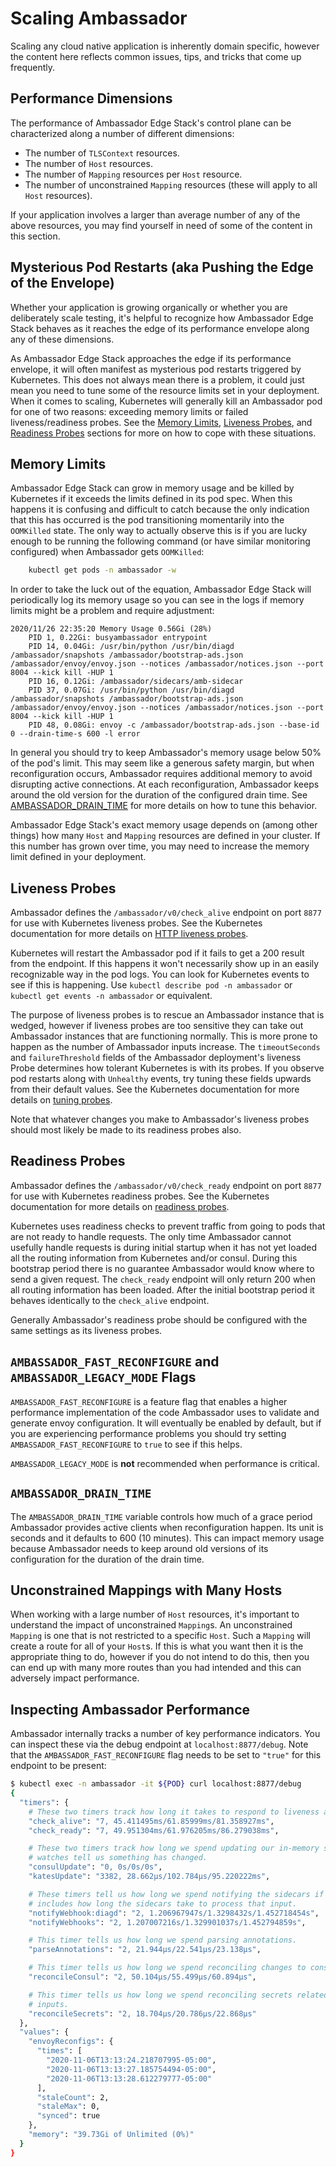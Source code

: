 # Scaling Ambassador

Scaling any cloud native application is inherently domain specific, however the content here
reflects common issues, tips, and tricks that come up frequently.

## Performance Dimensions

The performance of Ambassador Edge Stack's control plane can be characterized along a number of
different dimensions:

 - The number of `TLSContext` resources.
 - The number of `Host` resources.
 - The number of `Mapping` resources per `Host` resource.
 - The number of unconstrained `Mapping` resources (these will apply to all `Host` resources).

If your application involves a larger than average number of any of the above resources, you may
find yourself in need of some of the content in this section.

## Mysterious Pod Restarts (aka Pushing the Edge of the Envelope)

Whether your application is growing organically or whether you are deliberately scale testing, it's
helpful to recognize how Ambassador Edge Stack behaves as it reaches the edge of its performance
envelope along any of these dimensions.

As Ambassador Edge Stack approaches the edge if its performance envelope, it will often manifest as
mysterious pod restarts triggered by Kubernetes. This does not always mean there is a problem, it
could just mean you need to tune some of the resource limits set in your deployment. When it comes
to scaling, Kubernetes will generally kill an Ambassador pod for one of two reasons: exceeding
memory limits or failed liveness/readiness probes. See the [Memory Limits](#memory-limits),
[Liveness Probes](#liveness-probes), and [Readiness Probes](#readiness-probes)
sections for more on how to cope with these situations.

## Memory Limits

Ambassador Edge Stack can grow in memory usage and be killed by Kubernetes if it exceeds the limits
defined in its pod spec. When this happens it is confusing and difficult to catch because the only
indication that this has occurred is the pod transitioning momentarily into the `OOMKilled`
state. The only way to actually observe this is if you are lucky enough to be running the following
command (or have similar monitoring configured) when Ambassador gets `OOMKilled`:

```bash
    kubectl get pods -n ambassador -w
```

In order to take the luck out of the equation, Ambassador Edge Stack will periodically log its
memory usage so you can see in the logs if memory limits might be a problem and require adjustment:

```
2020/11/26 22:35:20 Memory Usage 0.56Gi (28%)
    PID 1, 0.22Gi: busyambassador entrypoint
    PID 14, 0.04Gi: /usr/bin/python /usr/bin/diagd /ambassador/snapshots /ambassador/bootstrap-ads.json /ambassador/envoy/envoy.json --notices /ambassador/notices.json --port 8004 --kick kill -HUP 1
    PID 16, 0.12Gi: /ambassador/sidecars/amb-sidecar
    PID 37, 0.07Gi: /usr/bin/python /usr/bin/diagd /ambassador/snapshots /ambassador/bootstrap-ads.json /ambassador/envoy/envoy.json --notices /ambassador/notices.json --port 8004 --kick kill -HUP 1
    PID 48, 0.08Gi: envoy -c /ambassador/bootstrap-ads.json --base-id 0 --drain-time-s 600 -l error
```

In general you should try to keep Ambassador's memory usage below 50% of the pod's limit. This may
seem like a generous safety margin, but when reconfiguration occurs, Ambassador requires additional
memory to avoid disrupting active connections. At each reconfiguration, Ambassador keeps around the
old version for the duration of the configured drain time. See
[AMBASSADOR_DRAIN_TIME](#ambassador_drain_time) for more details on how to tune this
behavior.

Ambassador Edge Stack's exact memory usage depends on (among other things) how many `Host` and
`Mapping` resources are defined in your cluster. If this number has grown over time, you may need to
increase the memory limit defined in your deployment.

## Liveness Probes

Ambassador defines the `/ambassador/v0/check_alive` endpoint on port `8877` for use with Kubernetes
liveness probes. See the Kubernetes documentation for more details on [HTTP liveness probes](https://kubernetes.io/docs/tasks/configure-pod-container/configure-liveness-readiness-startup-probes/#define-a-liveness-http-request).

Kubernetes will restart the Ambassador pod if it fails to get a 200 result from the endpoint. If
this happens it won't necessarily show up in an easily recognizable way in the pod logs. You can
look for Kubernetes events to see if this is happening. Use `kubectl describe pod -n ambassador` or
`kubectl get events -n ambassador` or equivalent.

The purpose of liveness probes is to rescue an Ambassador instance that is wedged, however if
liveness probes are too sensitive they can take out Ambassador instances that are functioning
normally. This is more prone to happen as the number of Ambassador inputs increase. The
`timeoutSeconds` and `failureThreshold` fields of the Ambassador deployment's liveness Probe
determines how tolerant Kubernetes is with its probes. If you observe pod restarts along with
`Unhealthy` events, try tuning these fields upwards from their default values. See the Kubernetes documentation for more details on [tuning probes](https://kubernetes.io/docs/reference/generated/kubernetes-api/v1.25/#probe-v1-core).

Note that whatever changes you make to Ambassador's liveness probes should most likely be made to
its readiness probes also.

## Readiness Probes

Ambassador defines the `/ambassador/v0/check_ready` endpoint on port `8877` for use with Kubernetes
readiness probes. See the Kubernetes documentation for more details on [readiness probes](https://kubernetes.io/docs/tasks/configure-pod-container/configure-liveness-readiness-startup-probes/#define-readiness-probes).

Kubernetes uses readiness checks to prevent traffic from going to pods that are not ready to handle
requests. The only time Ambassador cannot usefully handle requests is during initial startup when it
has not yet loaded all the routing information from Kubernetes and/or consul. During this bootstrap
period there is no guarantee Ambassador would know where to send a given request. The `check_ready`
endpoint will only return 200 when all routing information has been loaded. After the initial
bootstrap period it behaves identically to the `check_alive` endpoint.

Generally Ambassador's readiness probe should be configured with the same settings as its liveness
probes.

## `AMBASSADOR_FAST_RECONFIGURE` and `AMBASSADOR_LEGACY_MODE` Flags

`AMBASSADOR_FAST_RECONFIGURE` is a feature flag that enables a higher performance implementation of
the code Ambassador uses to validate and generate envoy configuration. It will eventually be enabled
by default, but if you are experiencing performance problems you should try setting
`AMBASSADOR_FAST_RECONFIGURE` to `true` to see if this helps.

`AMBASSADOR_LEGACY_MODE` is **not** recommended when performance is critical.

## `AMBASSADOR_DRAIN_TIME`

The `AMBASSADOR_DRAIN_TIME` variable controls how much of a grace period Ambassador provides active
clients when reconfiguration happen. Its unit is seconds and it defaults to 600 (10 minutes). This
can impact memory usage because Ambassador needs to keep around old versions of its configuration
for the duration of the drain time.

## Unconstrained Mappings with Many Hosts

When working with a large number of `Host` resources, it's important to understand the impact of
unconstrained `Mapping`s. An unconstrained `Mapping` is one that is not restricted to a specific
`Host`. Such a `Mapping` will create a route for all of your `Host`s. If this is what you want then
it is the appropriate thing to do, however if you do not intend to do this, then you can end up with
many more routes than you had intended and this can adversely impact performance.

## Inspecting Ambassador Performance

Ambassador internally tracks a number of key performance indicators. You can inspect these via the
debug endpoint at `localhost:8877/debug`. Note that the `AMBASSADOR_FAST_RECONFIGURE` flag needs to
be set to `"true"` for this endpoint to be present:

```bash
$ kubectl exec -n ambassador -it ${POD} curl localhost:8877/debug
{
  "timers": {
    # These two timers track how long it takes to respond to liveness and readiness probes.
    "check_alive": "7, 45.411495ms/61.85999ms/81.358927ms",
    "check_ready": "7, 49.951304ms/61.976205ms/86.279038ms",

    # These two timers track how long we spend updating our in-memory snapshot when our Kubernetes
    # watches tell us something has changed.
    "consulUpdate": "0, 0s/0s/0s",
    "katesUpdate": "3382, 28.662µs/102.784µs/95.220222ms",

    # These timers tell us how long we spend notifying the sidecars if changed input. This
    # includes how long the sidecars take to process that input.
    "notifyWebhook:diagd": "2, 1.206967947s/1.3298432s/1.452718454s",
    "notifyWebhooks": "2, 1.207007216s/1.329901037s/1.452794859s",

    # This timer tells us how long we spend parsing annotations.
    "parseAnnotations": "2, 21.944µs/22.541µs/23.138µs",

    # This timer tells us how long we spend reconciling changes to consul inputs.
    "reconcileConsul": "2, 50.104µs/55.499µs/60.894µs",

    # This timer tells us how long we spend reconciling secrets related changes to ambassador
    # inputs.
    "reconcileSecrets": "2, 18.704µs/20.786µs/22.868µs"
  },
  "values": {
    "envoyReconfigs": {
      "times": [
        "2020-11-06T13:13:24.218707995-05:00",
        "2020-11-06T13:13:27.185754494-05:00",
        "2020-11-06T13:13:28.612279777-05:00"
      ],
      "staleCount": 2,
      "staleMax": 0,
      "synced": true
    },
    "memory": "39.73Gi of Unlimited (0%)"
  }
}
```
